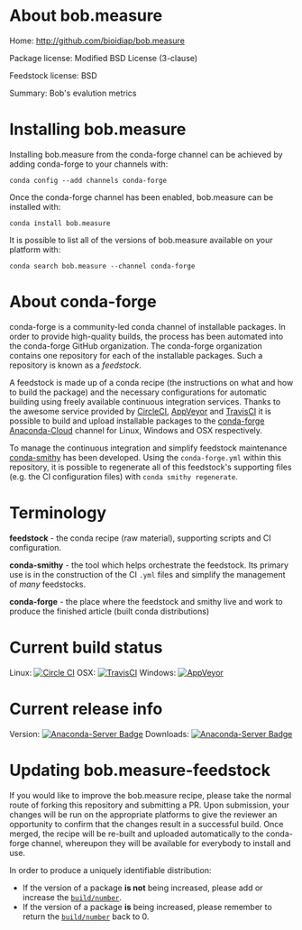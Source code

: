 About bob.measure
=================

Home: http://github.com/bioidiap/bob.measure

Package license: Modified BSD License (3-clause)

Feedstock license: BSD

Summary: Bob's evalution metrics



Installing bob.measure
======================

Installing bob.measure from the conda-forge channel can be achieved by adding conda-forge to your channels with:

```
conda config --add channels conda-forge
```

Once the conda-forge channel has been enabled, bob.measure can be installed with:

```
conda install bob.measure
```

It is possible to list all of the versions of bob.measure available on your platform with:

```
conda search bob.measure --channel conda-forge
```


About conda-forge
=================

conda-forge is a community-led conda channel of installable packages.
In order to provide high-quality builds, the process has been automated into the
conda-forge GitHub organization. The conda-forge organization contains one repository 
for each of the installable packages. Such a repository is known as a *feedstock*.

A feedstock is made up of a conda recipe (the instructions on what and how to build
the package) and the necessary configurations for automatic building using freely
available continuous integration services. Thanks to the awesome service provided by
[CircleCI](https://circleci.com/), [AppVeyor](http://www.appveyor.com/)
and [TravisCI](https://travis-ci.org/) it is possible to build and upload installable
packages to the [conda-forge](https://anaconda.org/conda-forge)
[Anaconda-Cloud](http://docs.anaconda.org/) channel for Linux, Windows and OSX respectively.

To manage the continuous integration and simplify feedstock maintenance
[conda-smithy](http://github.com/conda-forge/conda-smithy) has been developed.
Using the ``conda-forge.yml`` within this repository, it is possible to regenerate all of
this feedstock's supporting files (e.g. the CI configuration files) with ``conda smithy regenerate``.


Terminology
===========

**feedstock** - the conda recipe (raw material), supporting scripts and CI configuration.

**conda-smithy** - the tool which helps orchestrate the feedstock.
                   Its primary use is in the construction of the CI ``.yml`` files
                   and simplify the management of *many* feedstocks.

**conda-forge** - the place where the feedstock and smithy live and work to
                  produce the finished article (built conda distributions)

Current build status
====================
Linux: [![Circle CI](https://circleci.com/gh/conda-forge/bob.measure-feedstock.svg?style=svg)](https://circleci.com/gh/conda-forge/bob.measure-feedstock)
OSX: [![TravisCI](https://travis-ci.org/conda-forge/bob.measure-feedstock.svg?branch=master)](https://travis-ci.org/conda-forge/bob.measure-feedstock) 
Windows: [![AppVeyor](https://ci.appveyor.com/api/projects/status/github/conda-forge/bob.measure-feedstock?svg=True)](https://ci.appveyor.com/project/conda-forge/bob.measure-feedstock/branch/master)

Current release info
====================
Version: [![Anaconda-Server Badge](https://anaconda.org/conda-forge/bob.measure/badges/version.svg)](https://anaconda.org/conda-forge/bob.measure)
Downloads: [![Anaconda-Server Badge](https://anaconda.org/conda-forge/bob.measure/badges/downloads.svg)](https://anaconda.org/conda-forge/bob.measure)


Updating bob.measure-feedstock
==============================

If you would like to improve the bob.measure recipe, please take the normal
route of forking this repository and submitting a PR. Upon submission, your changes will
be run on the appropriate platforms to give the reviewer an opportunity to confirm that the
changes result in a successful build. Once merged, the recipe will be re-built and uploaded
automatically to the conda-forge channel, whereupon they will be available for everybody to
install and use.

In order to produce a uniquely identifiable distribution:
 * If the version of a package **is not** being increased, please add or increase
   the [``build/number``](http://conda.pydata.org/docs/building/meta-yaml.html#build-number-and-string). 
 * If the version of a package **is** being increased, please remember to return
   the [``build/number``](http://conda.pydata.org/docs/building/meta-yaml.html#build-number-and-string)
   back to 0.
